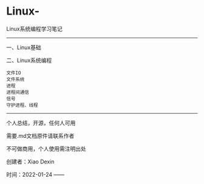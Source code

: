 # Linux-
Linux系统编程学习笔记
******************************************************
一、Linux基础

二、Linux系统编程

    文件IO
    文件系统
    进程
    进程间通信
    信号
    守护进程、线程
    
    
******************************************************
个人总结，开源，任何人可用

需要.md文档原件请联系作者

不可做商用，个人使用需注明出处

创建者：Xiao Dexin

时间：2022-01-24 ——
